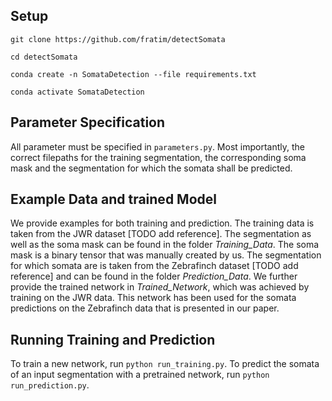 ## Setup
```
git clone https://github.com/fratim/detectSomata  

cd detectSomata  

conda create -n SomataDetection --file requirements.txt  

conda activate SomataDetection  
```

## Parameter Specification
All parameter must be specified in ```parameters.py```. Most importantly, the correct filepaths for the training segmentation, the corresponding soma mask and the segmentation for which the somata shall be predicted.

## Example Data and trained Model
We provide examples for both training and prediction. The training data is taken from the JWR dataset [TODO add reference]. The segmentation as well as the soma mask can be found in the folder *Training_Data*. The soma mask is a binary tensor that was manually created by us. The segmentation for which somata are is taken from the Zebrafinch dataset [TODO add reference] and can be found in the folder *Prediction_Data*. We further provide the trained network in *Trained_Network*, which was achieved by training on the JWR data. This network has been used for the somata predictions on the Zebrafinch data that is presented in our paper. 

## Running Training and Prediction
To train a new network, run ```python run_training.py```.
To predict the somata of an input segmentation with a pretrained network, run ```python run_prediction.py```.
